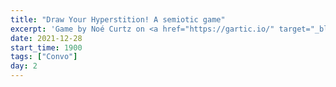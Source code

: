 ```yaml
---
title: "Draw Your Hyperstition! A semiotic game"
excerpt: 'Game by Noé Curtz on <a href="https://gartic.io/" target="_blank" rel="nofollow noopener noreferrer">https://gartic.io</a>'
date: 2021-12-28
start_time: 1900
tags: ["Convo"]
day: 2
---
```

